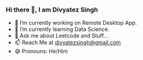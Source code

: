 ### Hi there 👋, I am Divyatez Singh
- 🔭 I’m currently working on Remote Desktop App.
- 🌱 I’m currently learning Data Science.
- 💬 Ask me about Leetcode and Stuff...
- 📫 Reach Me at divyatezsingh@gmail.com
- 😄 Pronouns: He/Him
